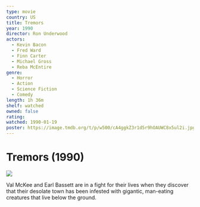 ```yaml
---
type: movie
country: US
title: Tremors
year: 1990
director: Ron Underwood
actors:
  - Kevin Bacon
  - Fred Ward
  - Finn Carter
  - Michael Gross
  - Reba McEntire
genre:
  - Horror
  - Action
  - Science Fiction
  - Comedy
length: 1h 36m
shelf: watched
owned: false
rating:
watched: 1990-01-19
poster: https://image.tmdb.org/t/p/w500/cA4ggkZ3r1d5r9hOAUWC8x5ul2i.jpg
---
```


# Tremors (1990)

![](https://image.tmdb.org/t/p/w500/cA4ggkZ3r1d5r9hOAUWC8x5ul2i.jpg)

Val McKee and Earl Bassett are in a fight for their lives when they discover that their desolate town has been infested with gigantic, man-eating creatures that live below the ground.